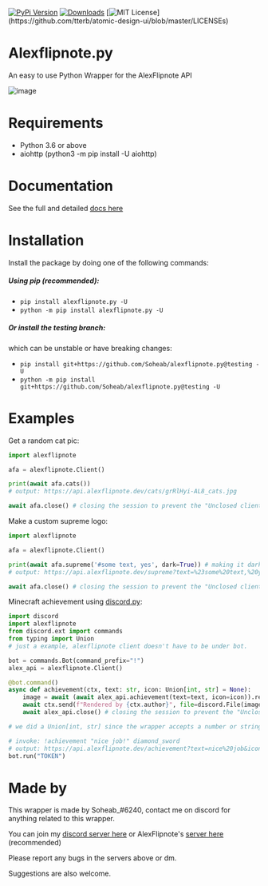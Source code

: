 [![PyPi Version](https://img.shields.io/pypi/v/alexflipnote.py.svg)](https://pypi.python.org/pypi/alexflipnote.py/)
[![Downloads](https://pepy.tech/badge/alexflipnote-py)](https://pepy.tech/project/alexflipnote-py)
[![MIT License](https://img.shields.io/apm/l/atomic-design-ui.svg?)](https://github.com/tterb/atomic-design-ui/blob/master/LICENSEs)


# Alexflipnote.py
An easy to use Python Wrapper for the AlexFlipnote API

![image](https://alexflipnote.dev/branding/assets/avatar.png)

# Requirements
- Python 3.6 or above
- aiohttp (python3 -m pip install -U aiohttp)

# Documentation
See the full and detailed [docs here](https://github.com/Soheab/alexflipnote.py/blob/master/docs.md)

# Installation
Install the package by doing one of the following commands:

##### Using pip (recommended):
- `pip install alexflipnote.py -U`
- `python -m pip install alexflipnote.py -U`

##### Or install the testing branch:
which can be unstable or have breaking changes:

- `pip install git+https://github.com/Soheab/alexflipnote.py@testing -U`
- `python -m pip install git+https://github.com/Soheab/alexflipnote.py@testing -U`

# Examples

Get a random cat pic:
```python
import alexflipnote

afa = alexflipnote.Client()

print(await afa.cats())
# output: https://api.alexflipnote.dev/cats/grRlHyi-AL8_cats.jpg

await afa.close() # closing the session to prevent the "Unclosed client session" warning
``` 

Make a custom supreme logo:
```python
import alexflipnote

afa = alexflipnote.Client()

print(await afa.supreme('#some text, yes', dark=True)) # making it dark, there is also light option.
# output: https://api.alexflipnote.dev/supreme?text=%23some%20text,%20yes&dark=true

await afa.close() # closing the session to prevent the "Unclosed client session" warning
```

Minecraft achievement using [discord.py](https://github.com/Rapptz/discord.py):
```python
import discord
import alexflipnote
from discord.ext import commands
from typing import Union
# just a example, alexflipnote client doesn't have to be under bot.

bot = commands.Bot(command_prefix="!")
alex_api = alexflipnote.Client()

@bot.command()
async def achievement(ctx, text: str, icon: Union[int, str] = None): 
    image = await (await alex_api.achievement(text=text, icon=icon)).read() # BytesIO
    await ctx.send(f"Rendered by {ctx.author}", file=discord.File(image, filename="achievement.png"))
    await alex_api.close() # closing the session to prevent the "Unclosed client session" warning

# we did a Union[int, str] since the wrapper accepts a number or string for the icon, see the icon section in docs to see what it accepts.

# invoke: !achievement "nice job!" diamond_sword
# output: https://api.alexflipnote.dev/achievement?text=nice%20job&icon=3
bot.run("TOKEN")
```

# Made by

This wrapper is made by Soheab_#6240, contact me on discord for anything related to this wrapper.

You can join my [discord server here](https://discord.gg/yCzcfju) or 
AlexFlipnote's [server here](https://discord.gg/alexflipnote) (recommended)

Please report any bugs in the servers above or dm.

Suggestions are also welcome.

